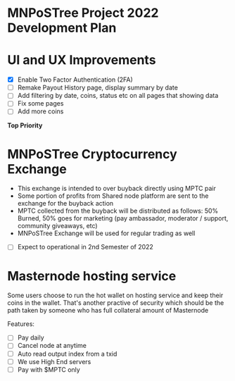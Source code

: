 <h1>MNPoSTree Project 2022 Development Plan</h2>

# UI and UX Improvements
- [x] Enable Two Factor Authentication (2FA)
- [ ] Remake Payout History page, display summary by date
- [ ] Add filtering by date, coins, status etc on all pages that showing data
- [ ] Fix some pages
- [ ] Add more coins
<p><b>Top Priority</b></p>

# MNPoSTree Cryptocurrency Exchange
* This exchange is intended to over buyback directly using MPTC pair
* Some portion of profits from Shared node platform are sent to the exchange for the buyback action
* MPTC collected from the buyback will be distributed as follows: 50% Burned, 50% goes for marketing (pay ambassador, moderator / support, community giveaways, etc)
* MNPoSTree Exchange will be used for regular trading as well
- [ ] Expect to operational in 2nd Semester of 2022

# Masternode hosting service
<p>Some users choose to run the hot wallet on hosting service and keep their coins in the wallet. That's another practive of security which should be the path taken by someone who has full collateral amount of Masternode</p>

Features:
- [ ] Pay daily
- [ ] Cancel node at anytime
- [ ] Auto read output index from a txid
- [ ] We use High End servers
- [ ] Pay with $MPTC only
